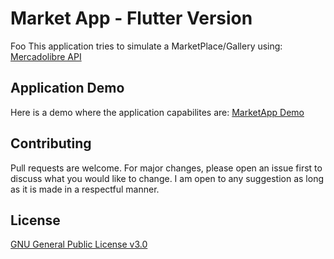 # Market App - Flutter Version

Foo This application tries to simulate a MarketPlace/Gallery using: [Mercadolibre API](https://developers.mercadolibre.com/)

## Application Demo

Here is a demo where the application capabilites are: [MarketApp Demo](https://youtu.be/Kwvm07FYAsM)

## Contributing
Pull requests are welcome. For major changes, please open an issue first to discuss what you would like to change. I am open to any suggestion as long as it is made in a respectful manner.

## License
[GNU General Public License v3.0](https://choosealicense.com/licenses/gpl-3.0/)
